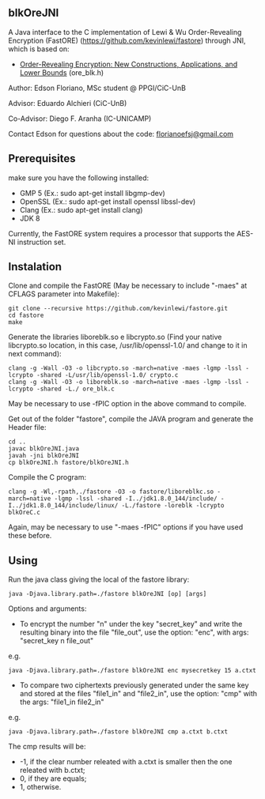 ## blkOreJNI ##
A Java interface to the C implementation of Lewi &amp; Wu Order-Revealing Encryption (FastORE) (https://github.com/kevinlewi/fastore) through JNI, which is based on:

  * [Order-Revealing Encryption: New Constructions, Applications, and Lower Bounds](https://eprint.iacr.org/2016/612.pdf) (ore_blk.h)

Author: Edson Floriano, MSc student @ PPGI/CiC-UnB

Advisor: Eduardo Alchieri (CiC-UnB)

Co-Advisor: Diego F. Aranha (IC-UNICAMP)

Contact Edson for questions about the code: florianoefsj@gmail.com

## Prerequisites ##

make sure you have the following installed:

 * GMP 5 (Ex.: sudo apt-get install libgmp-dev)
 * OpenSSL (Ex.: sudo apt-get install openssl libssl-dev)
 * Clang (Ex.: sudo apt-get install clang)
 * JDK 8

Currently, the FastORE system requires a processor that supports the AES-NI instruction set.

## Instalation ##

Clone and compile the FastORE (May be necessary to include "-maes" at CFLAGS parameter into Makefile):

    git clone --recursive https://github.com/kevinlewi/fastore.git
    cd fastore
    make
 
Generate the libraries liboreblk.so e libcrypto.so (Find your native libcrypto.so location, in this case, /usr/lib/openssl-1.0/ and change to it in next command):

    clang -g -Wall -O3 -o libcrypto.so -march=native -maes -lgmp -lssl -lcrypto -shared -L/usr/lib/openssl-1.0/ crypto.c
    clang -g -Wall -O3 -o liboreblk.so -march=native -maes -lgmp -lssl -lcrypto -shared -L./ ore_blk.c 

May be necessary to use -fPIC option in the above command to compile.

Get out of the folder "fastore", compile the JAVA program and generate the Header file:

    cd .. 
    javac blkOreJNI.java
    javah -jni blkOreJNI
    cp blkOreJNI.h fastore/blkOreJNI.h

Compile the C program:

    clang -g -Wl,-rpath,./fastore -O3 -o fastore/liboreblkc.so -march=native -lgmp -lssl -shared -I../jdk1.8.0_144/include/ -I../jdk1.8.0_144/include/linux/ -L./fastore -loreblk -lcrypto blkOreC.c

Again, may be necessary to use "-maes -fPIC" options if you have used these before.

## Using ##

Run the java class giving the local of the fastore library:

    java -Djava.library.path=./fastore blkOreJNI [op] [args]

Options and arguments:

 - To encrypt the number "n" under the key "secret_key" and write the resulting binary into the file "file_out", use the option: "enc", with args: "secret_key n file_out"

e.g.

    java -Djava.library.path=./fastore blkOreJNI enc mysecretkey 15 a.ctxt

 - To compare two ciphertexts previously generated under the same key and stored at the files "file1_in" and "file2_in", use the option: "cmp" with the args: "file1_in file2_in"

e.g.

    java -Djava.library.path=./fastore blkOreJNI cmp a.ctxt b.ctxt

The cmp results will be:
 * -1, if the clear number releated with a.ctxt is smaller then the one releated with b.ctxt;
 * 0, if they are equals;
 * 1, otherwise.


